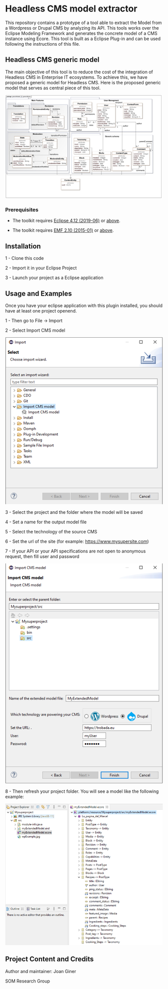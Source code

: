 # Headless CMS model extractor

This repository contains a prototype of a tool able to extract the Model from a Wordpress or Drupal CMS by analyzing its API. This tools works over the Eclipse Modeling Framework and generates the concrete model of a CMS instance using Ecore. This tool is built as a Eclipse Plug-in and can be used following the instructions of this file.

## Headless CMS generic model

The main objective of this tool is to reduce the cost of the integration of Headless CMS in Enterprise IT ecosystems. To achieve this, we have proposed a generic model for Headless CMS. Here is the proposed generic model that serves as central piece of this tool.

![Headless CMS generic model](edu.uoc.som.cmsdiscover.ui/assets/genericModelcamel-1.png)


### Prerequisites

* The toolkit requires [Eclipse 4.12 (2019-06)](https://download.eclipse.org/eclipse/downloads/drops4/R-4.12-201906051800/) or [above](https://download.eclipse.org/eclipse/downloads/).

* The toolkit requires [EMF 2.10 (2015-01)](http://download.eclipse.org/modeling/emf/emf/builds/release/2.10/index.html) or [above](https://download.eclipse.org/eclipse/downloads/).


## Installation


1 - Clone this code 

2 - Import it in your Eclipse Project

3 - Launch your project as a Eclipse application


## Usage and Examples

Once you have your eclipse application with this plugin installed, you should have at least one project openend. 

1 - Then go to File -> Import 

2 - Select Import CMS model
<p align="center">
<img src="edu.uoc.som.cmsdiscover.ui/assets/importMenu.png"/>
</p>

3 - Select the project and the folder where the model will be saved

4 - Set a name for the output model file

5 - Select the technology of the source CMS

6 - Set the url of the site (for example: https://www.mysupersite.com)

7 - If your API or your API specifications are not open to anonymous request, then fill user and password

<p align="center">
<img src="edu.uoc.som.cmsdiscover.ui/assets/finalMenu.png" />
</p>


8 - Then refresh your project folder. You will see a model like the following example:


![New Project Wizard - Step 2](edu.uoc.som.cmsdiscover.ui/assets/exampleWPecore.png)

## Project Content and Credits

Author and maintainer: Joan Giner

SOM Research Group
